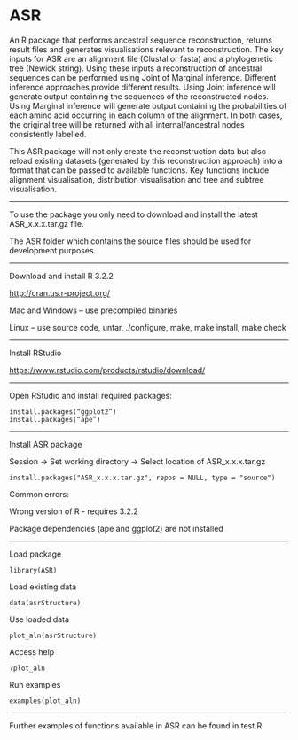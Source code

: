 # ASR

An R package that performs ancestral sequence reconstruction, returns result files and generates visualisations relevant to reconstruction. The key inputs for ASR are an alignment file (Clustal or fasta) and a phylogenetic tree (Newick string). Using these inputs a reconstruction of ancestral sequences can be performed using Joint of Marginal inference. Different inference approaches provide different results. Using Joint inference will generate output containing the sequences of the reconstructed nodes. Using Marginal inference will generate output containing the probabilities of each amino acid occurring in each column of the alignment. In both cases, the original tree will be returned with all internal/ancestral nodes consistently labelled.

This ASR package will not only create the reconstruction data but also reload existing datasets (generated by this reconstruction approach) into a format that can be passed to available functions. Key functions include alignment visualisation, distribution visualisation and tree and subtree visualisation.

----------------------------------------
To use the package you only need to download and install the latest ASR_x.x.x.tar.gz file. 

The ASR folder which contains the source files should be used for development purposes. 

----------------------------------------
Download and install R 3.2.2

http://cran.us.r-project.org/ 

Mac and Windows – use precompiled binaries

Linux – use source code, untar, ./configure, make, make install, make check

----------------------------------------
Install RStudio

https://www.rstudio.com/products/rstudio/download/ 

----------------------------------------
Open RStudio and install required packages:

    install.packages(“ggplot2”)
    install.packages(“ape”)

----------------------------------------
Install ASR package

Session -> Set working directory -> Select location of ASR_x.x.x.tar.gz

    install.packages("ASR_x.x.x.tar.gz", repos = NULL, type = "source")

Common errors:

Wrong version of R - requires 3.2.2

Package dependencies (ape and ggplot2) are not installed

----------------------------------------
Load package

    library(ASR)

Load existing data

    data(asrStructure)

Use loaded data

    plot_aln(asrStructure)

Access help 

    ?plot_aln

Run examples

    examples(plot_aln)

----------------------------------------
Further examples of functions available in ASR can be found in test.R
